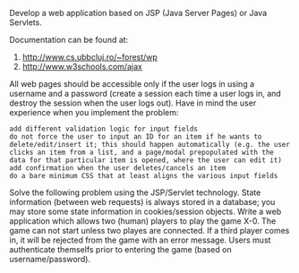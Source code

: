 Develop a web application based on JSP (Java Server Pages) or Java Servlets.

Documentation can be found at:
1) http://www.cs.ubbcluj.ro/~forest/wp
2) http://www.w3schools.com/ajax

All web pages should be accessible only if the user logs in using a username and a password (create a session each time a user logs in, and destroy the session when the user logs out). Have in mind the user experience when you implement the problem:

    add different validation logic for input fields
    do not force the user to input an ID for an item if he wants to delete/edit/insert it; this should happen automatically (e.g. the user clicks an item from a list, and a page/modal prepopulated with the data for that particular item is opened, where the user can edit it)
    add confirmation when the user deletes/cancels an item
    do a bare minimum CSS that at least aligns the various input fields


Solve the following problem using the JSP/Servlet technology. State information (between web requests) is always stored in a database; you may store some state information in cookies/session objects. Write a web application which allows two (human) players to play the game X-0. The game can not start unless two playes are connected. If a third player comes in, it will be rejected from the game with an error message. Users must authenticate themselfs prior to entering the game (based on username/password). 